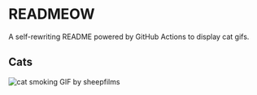 # READMEOW

A self-rewriting README powered by GitHub Actions to display cat gifs.

## Cats

![cat smoking GIF by sheepfilms](https://media4.giphy.com/media/l0ExdMHUDKteztyfe/200.gif?cid=9acd02daltirvcubdg3um98ivjyza19newrhwl45cym8m9l9&ep=v1_gifs_search&rid=200.gif&ct=g)
